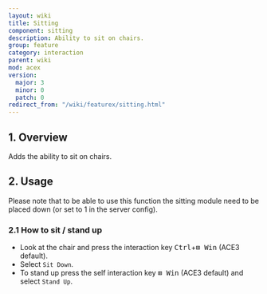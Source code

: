 ```yaml
---
layout: wiki
title: Sitting
component: sitting
description: Ability to sit on chairs.
group: feature
category: interaction
parent: wiki
mod: acex
version:
  major: 3
  minor: 0
  patch: 0
redirect_from: "/wiki/featurex/sitting.html"
---
```


## 1. Overview
Adds the ability to sit on chairs.

## 2. Usage
Please note that to be able to use this function the sitting module need to be placed down (or set to 1 in the server config).

### 2.1 How to sit / stand up
- Look at the chair and press the interaction key <kbd>Ctrl</kbd>+<kbd>⊞&nbsp;Win</kbd> (ACE3 default).
- Select `Sit Down`.
- To stand up press the self interaction key <kbd>⊞&nbsp;Win</kbd> (ACE3 default) and select `Stand Up`.
